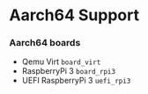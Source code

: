 # Aarch64 Support

### Aarch64 boards
- Qemu Virt ``board_virt``
- RaspberryPi 3 ``board_rpi3``
- UEFI RaspberryPi 3 ``uefi_rpi3``
